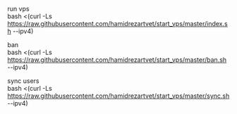 run vps  
bash <(curl -Ls https://raw.githubusercontent.com/hamidrezartvet/start_vps/master/index.sh --ipv4)  
  
ban  
bash <(curl -Ls https://raw.githubusercontent.com/hamidrezartvet/start_vps/master/ban.sh --ipv4)  
  
sync users  
bash <(curl -Ls https://raw.githubusercontent.com/hamidrezartvet/start_vps/master/sync.sh --ipv4)  